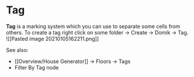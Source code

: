 # Tag
**Tag** is a marking system which you can use to separate some cells from others.
To create a tag right click on some folder -> Create -> Domik -> Tag.
![[Pasted image 20210105162211.png]]

See also:
- [[Overview/House Generator]] -> Floors -> Tags
- Filter By Tag node